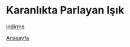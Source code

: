 # Karanlıkta Parlayan Işık
[indirme](https://github.com/ATEchnology56/Karanlikta-parlayan-isik/releases)

[Anasayfa](https://atechnology56.github.io/)
